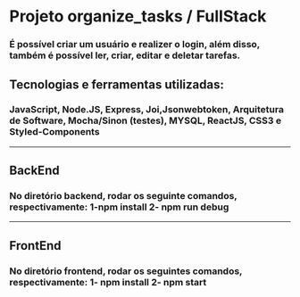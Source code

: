 # Projeto organize_tasks / FullStack 

### É possível criar um usuário e realizer o login, além disso, também é possível ler, criar, editar e deletar tarefas.

## Tecnologias e ferramentas utilizadas:

### JavaScript, Node.JS, Express, Joi,Jsonwebtoken, Arquitetura de Software, Mocha/Sinon (testes), MYSQL, ReactJS, CSS3 e Styled-Components

--------------------------------------------------------------------------

## BackEnd
### No diretório backend, rodar os seguinte comandos, respectivamente: 1-npm install 2- npm run debug

--------------------------------------------------------------------------

## FrontEnd
### No diretório frontend, rodar os seguintes comandos, respectivamente: 1- npm install  2- npm start
